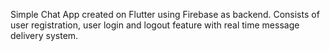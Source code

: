 Simple Chat App created on Flutter using Firebase as backend.
Consists of user registration, user login and logout feature with real time message delivery system.
